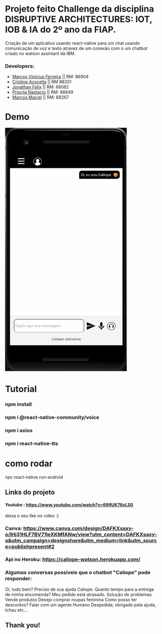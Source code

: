 # Projeto feito Challenge da disciplina DISRUPTIVE ARCHITECTURES: IOT, IOB & IA do 2º ano da FIAP.

Criação de um aplicativo usando react-native para um chat usando comunicação de voz e texto atravez de um conexão com o um chatbot criado no watson assintant da IBM.

### Developers: 
* [Marcos Vinicius Ferreira](https://github.com/marcosnaofazisso) || RM: 86904
* [Cristine Acocella](https://github.com/cristineacocella) || RM 88251
* [Jonathan Felix](https://github.com/jhowfelix) || RM: 88082
* [Priscila Nastacio](https://github.com/PriscilaNastacio) || RM: 88849
* [Marcos Maciel](https://github.com/Marcos26-tech) || RM: 88267

# Demo
<img src="/demo/demo.caliope.gif" height="800" width="400">

# Tutorial
### npm install

### npm i @react-native-community/voice

### npm i axios
### npm i react-native-tts

# como rodar
npx react-native run-android


## Links do projeto

#### Youtube : https://www.youtube.com/watch?v=699UK76xLS0

deixa o seu like no video :)
### Canva: https://www.canva.com/design/DAFKXsaxy-o/lHj31HLF7BV71IeXKMfANw/view?utm_content=DAFKXsaxy-o&utm_campaign=designshare&utm_medium=link&utm_source=publishpresent#2

### Api no Heroku: https://caliope-watson.herokuapp.com/


### Algumas conversas possiveis que o chatbot "Caliope" pode responder:

Oi, tudo bem?
Preciso de sua ajuda Caliope.
Quanto tempo para a entrega de minha encomenda?
Meu pedido está atrasado.
Solução de problemas
Vende produtos 
Desejo comprar roupas feminina
Como posso ter descontos?
Falar com um agente Humano
Despedida; obrigado pela ajuda, tchau etc...

## Thank you!

